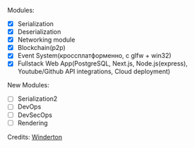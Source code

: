 Modules:
- [x] Serialization
- [x] Deserialization
- [x] Networking module
- [x] Blockchain(p2p)
- [x] Event System(кроссплатформенно, с glfw + win32)
- [x] Fullstack Web App(PostgreSQL, Next.js, Node.js(express), Youtube/Github API integrations, Cloud deployment)

New Modules:
- [ ] Serialization2
- [ ] DevOps
- [ ] DevSecOps
- [ ] Rendering

Credits:
[Winderton](https://www.youtube.com/c/Winderton)
